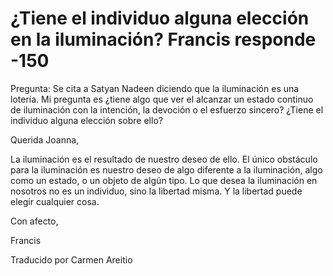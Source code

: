 # ¿Tiene el individuo alguna elección en la iluminación? Francis responde -150

Pregunta: Se cita a Satyan Nadeen diciendo que la iluminación es una lotería. Mi pregunta es ¿tiene algo que ver el alcanzar un estado continuo de iluminación con la intención, la devoción o el esfuerzo sincero? ¿Tiene el individuo alguna elección sobre ello?

Querida Joanna,

La iluminación es el resultado de nuestro deseo de ello. El único obstáculo para la iluminación es nuestro deseo de algo diferente a la iluminación, algo como un estado, o un objeto de algún tipo. Lo que desea la iluminación en nosotros no es un individuo, sino la libertad misma. Y la libertad puede elegir cualquier cosa.

Con afecto,

Francis

Traducido por Carmen Areitio

